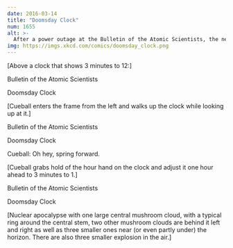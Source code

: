 ```yaml
---
date: 2016-03-14
title: "Doomsday Clock"
num: 1655
alt: >-
  After a power outage at the Bulletin of the Atomic Scientists, the new Digital Doomsday Clock is flashing 00:00 and mushroom clouds keep appearing and then retracting once a second.
img: https://imgs.xkcd.com/comics/doomsday_clock.png
---
```

[Above a clock that shows 3 minutes to 12:]

Bulletin of the Atomic Scientists

Doomsday Clock

[Cueball enters the frame from the left and walks up the clock while looking up at it.]

Bulletin of the Atomic Scientists

Doomsday Clock

Cueball: Oh hey, spring forward.

[Cueball grabs hold of the hour hand on the clock and adjust it one hour ahead to 3 minutes to 1.]

Bulletin of the Atomic Scientists

Doomsday Clock

[Nuclear apocalypse with one large central mushroom cloud, with a typical ring around the central stem, two other mushroom clouds are behind it left and right as well as three smaller ones near (or even partly under) the horizon. There are also three smaller explosion in the air.]